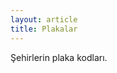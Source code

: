 ```yaml
---
layout: article
title: Plakalar
---
```


Şehirlerin plaka kodları.

<script>
//Bu sayfayi ornek almayiniz. Burada veri dizisi yerine object kullanilarak, dizinin length ozelligi cignenmistir. Projenin minik hacklere acik oldugunu gostermek istedim.

//Siz de istediginiz sehrin plakasini ayni formatta ekleyebilirsiniz.
var data={
    '06': 
        {
            length: '06'
        }
    ,
    '07': 
        {
            length: 7
        }
};
</script>
